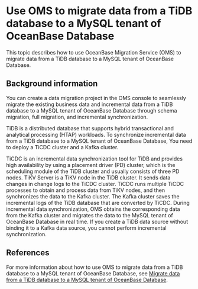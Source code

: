 # Use OMS to migrate data from a TiDB database to a MySQL tenant of OceanBase Database

This topic describes how to use OceanBase Migration Service (OMS) to migrate data from a TiDB database to a MySQL tenant of OceanBase Database. 

## Background information

You can create a data migration project in the OMS console to seamlessly migrate the existing business data and incremental data from a TiDB database to a MySQL tenant of OceanBase Database through schema migration, full migration, and incremental synchronization. 

TiDB is a distributed database that supports hybrid transactional and analytical processing (HTAP) workloads. To synchronize incremental data from a TiDB database to a MySQL tenant of OceanBase Database, You need to deploy a TiCDC cluster and a Kafka cluster. 

<!-- ![tidb-system-zh](https://obbusiness-private.oss-cn-shanghai.aliyuncs.com/doc/img/oms/oms-enterprise/tidb-system-zh.png) -->

TiCDC is an incremental data synchronization tool for TiDB and provides high availability by using a placement driver (PD) cluster, which is the scheduling module of the TiDB cluster and usually consists of three PD nodes. TiKV Server is a TiKV node in the TiDB cluster. It sends data changes in change logs to the TiCDC cluster. TiCDC runs multiple TiCDC processes to obtain and process data from TiKV nodes, and then synchronizes the data to the Kafka cluster. The Kafka cluster saves the incremental logs of the TiDB database that are converted by TiCDC. During incremental data synchronization, OMS obtains the corresponding data from the Kafka cluster and migrates the data to the MySQL tenant of OceanBase Database in real time. If you create a TiDB data source without binding it to a Kafka data source, you cannot perform incremental synchronization. 

## References

For more information about how to use OMS to migrate data from a TiDB database to a MySQL tenant of OceanBase Database, see [Migrate data from a TiDB database to a MySQL tenant of OceanBase Database](https://en.oceanbase.com/docs/enterprise-oms-doc-en-10000000000888347).
